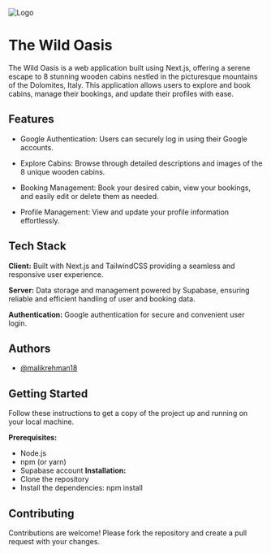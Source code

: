 
![Logo](https://the-wild-oasis-for-user-website.vercel.app/_next/image?url=%2F_next%2Fstatic%2Fmedia%2Flogo.b502d2fa.png&w=64&q=100)


# The Wild Oasis

The Wild Oasis is a web application built using Next.js, offering a serene escape to 8 stunning wooden cabins nestled in the picturesque mountains of the Dolomites, Italy. This application allows users to explore and book cabins, manage their bookings, and update their profiles with ease.


## Features

- Google Authentication: Users can securely log in using their Google accounts.
- Explore Cabins: Browse through detailed descriptions and images of the 8 unique wooden cabins.
- Booking Management: Book your desired cabin, view your bookings, and easily edit or delete them as needed.

- Profile Management: View and update your profile information effortlessly.



## Tech Stack

**Client:** Built with Next.js and TailwindCSS providing a seamless and responsive user experience.

**Server:** Data storage and management powered by Supabase, ensuring reliable and efficient handling of user and booking data.

**Authentication:** Google authentication for secure and convenient user login.
## Authors

- [@malikrehman18](https://github.com/malikrehman18)


## Getting Started

Follow these instructions to get a copy of the project up and running on your local machine.

**Prerequisites:**
- Node.js
- npm (or yarn)
- Supabase account
**Installation:**
- Clone the repository
- Install the dependencies: npm install







## Contributing

Contributions are welcome! Please fork the repository and create a pull request with your changes.


